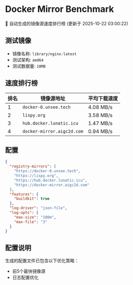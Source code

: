 # Docker Mirror Benchmark

🚀 自动生成的镜像源速度排行榜 (更新于 2025-10-22 03:00:22)

## 测试镜像
- 镜像名称: `library/nginx:latest`
- 测试架构: `amd64`
- 测试数据量: `10MB`

## 速度排行榜
| 排名 | 镜像源地址 | 平均下载速度 |
|------|------------|--------------|
| 1 | `docker-0.unsee.tech` | 4.08 MB/s |
| 2 | `lispy.org` | 3.58 MB/s |
| 3 | `hub.docker.lunatic.icu` | 1.47 MB/s |
| 4 | `docker-mirror.aigc2d.com` | 0.94 MB/s |

## 配置

```json
{
  "registry-mirrors": [
    "https://docker-0.unsee.tech",
    "https://lispy.org",
    "https://hub.docker.lunatic.icu",
    "https://docker-mirror.aigc2d.com"
  ],
  "features": {
    "buildkit": true
  },
  "log-driver": "json-file",
  "log-opts": {
    "max-size": "100m",
    "max-file": "3"
  }
}
```

## 配置说明
生成的配置文件已包含以下优化策略：
- 前5个最快镜像源
- 日志配置优化

